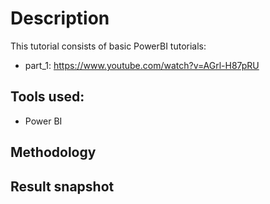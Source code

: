 # Description
This tutorial consists of basic PowerBI tutorials:
   * part_1: https://www.youtube.com/watch?v=AGrl-H87pRU

## Tools used:
   * Power BI
   
## Methodology

## Result snapshot


